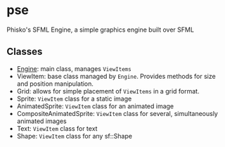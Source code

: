 # pse
Phisko's SFML Engine, a simple graphics engine built over SFML

## Classes

* [Engine](Engine.md): main class, manages `ViewItems`
* ViewItem: base class managed by `Engine`. Provides methods for size and position manipulation.
* Grid: allows for simple placement of `ViewItems` in a grid format.
* Sprite: `ViewItem` class for a static image
* AnimatedSprite: `ViewItem` class for an animated image
* CompositeAnimatedSprite: `ViewItem` class for several, simultaneously animated images
* Text: `ViewItem` class for text
* Shape: `ViewItem` class for any sf::Shape

